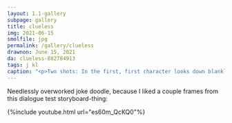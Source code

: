 ```yaml
---
layout: 1.1-gallery
subpage: gallery
title: clueless
img: 2021-06-15
smolfile: jpg
permalink: /gallery/clueless
drawnon: June 15, 2021
da: clueless-882784913
tags: j kl
caption: "<p>Two shots: In the first, first character looks down blankly; arrow pointing at her reads “monologues at a thousand miles a minute.” Second shot, featuring the second character with a blank smile: “clueless”</p>"
---
```

Needlessly overworked joke doodle, because I liked a couple frames from this dialogue test storyboard-thing:

{%include youtube.html url="es60m_QcKQ0"%}